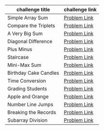 | challenge title       | challenge link                                                                                |
| --------------------- | --------------------------------------------------------------------------------------------- |
| Simple Array Sum      | [Problem Link](https://www.hackerrank.com/challenges/simple-array-sum/problem)                |
| Compare the Triplets  | [Problem Link](https://www.hackerrank.com/challenges/compare-the-triplets/problem)            |
| A Very Big Sum        | [Problem Link](https://www.hackerrank.com/challenges/a-very-big-sum/problem)                  |
| Diagonal Difference   | [Problem Link](https://www.hackerrank.com/challenges/diagonal-difference/problem)             |
| Plus Minus            | [Problem Link](https://www.hackerrank.com/challenges/plus-minus/problem)                      |
| Staircase             | [Problem Link](https://www.hackerrank.com/challenges/staircase/problem)                       |
| Mini-Max Sum          | [Problem Link](https://www.hackerrank.com/challenges/mini-max-sum/problem)                    |
| Birthday Cake Candles | [Problem Link](https://www.hackerrank.com/challenges/birthday-cake-candles)                   |
| Time Conversion       | [Problem Link](https://www.hackerrank.com/challenges/time-conversion)                         |
| Grading Students      | [Problem Link](https://www.hackerrank.com/challenges/grading/problem)                         |
| Apple and Orange      | [Problem Link](https://www.hackerrank.com/challenges/apple-and-orange/problem)                |
| Number Line Jumps     | [Problem Link](https://www.hackerrank.com/challenges/kangaroo/problem)                        |
| Breaking the Records  | [Problem Link](https://www.hackerrank.com/challenges/breaking-best-and-worst-records/problem) |
| Subarray Division     | [Problem Link](https://www.hackerrank.com/challenges/the-birthday-bar/problem)                |
